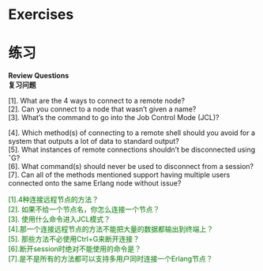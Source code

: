 # Exercises
# 练习
**Review Questions**<br>
**复习问题**<br>

[1]. What are the 4 ways to connect to a remote node?<br>
[2]. Can you connect to a node that wasn’t given a name?<br>
[3]. What’s the command to go into the Job Control Mode (JCL)?<br>

[4]. Which method(s) of connecting to a remote shell should you avoid for a system that outputs a lot of data to standard output?<br>
[5]. What instances of remote connections shouldn’t be disconnected using ˆG?<br>
[6]. What command(s) should never be used to disconnect from a session?<br>
[7]. Can all of the methods mentioned support having multiple users connected onto the same Erlang node without issue?<br>
<p></p> <font color="green">

[1].4种连接远程节点的方法？<br>
[2]. 如果不给一个节点名，你怎么连接一个节点？<br>
[3]. 使用什么命令进入JCL模式？<br>
[4].那一个连接远程节点的方法不能把大量的数据都输出到终端上？<br>
[5]. 那些方法不必使用Ctrl+G来断开连接？<br>
[6].断开session时绝对不能使用的命令是？<br>
[7].是不是所有的方法都可以支持多用户同时连接一个Erlang节点？<br>
</font> <p></p>

